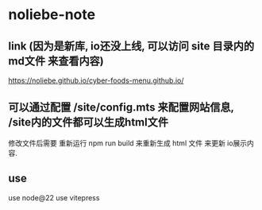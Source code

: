 # noliebe-note

## link (因为是新库, io还没上线, 可以访问 site 目录内的 md文件 来查看内容)

https://noliebe.github.io/cyber-foods-menu.github.io/


## 可以通过配置 /site/config.mts 来配置网站信息, /site内的文件都可以生成html文件

修改文件后需要 重新运行 npm run build 来重新生成 html 文件 来更新 io展示内容.

## use
use node@22
use vitepress